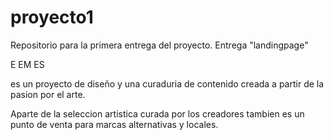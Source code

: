 # proyecto1
Repositorio para la primera entrega del proyecto. Entrega "landingpage"

E EM ES 

es un proyecto de diseño y una curaduria de contenido creada a partir de la pasion por el arte. 

Aparte de la seleccion artistica curada por los creadores tambien es un punto de venta para marcas alternativas y locales. 
